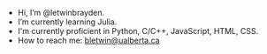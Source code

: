 - Hi, I’m @letwinbrayden.
- I’m currently learning Julia.
- I'm currently proficient in Python, C/C++, JavaScript, HTML, CSS.
- How to reach me: bletwin@ualberta.ca

<!---
letwinbrayden/letwinbrayden is a ✨ special ✨ repository because its `README.md` (this file) appears on your GitHub profile.
You can click the Preview link to take a look at your changes.
--->
